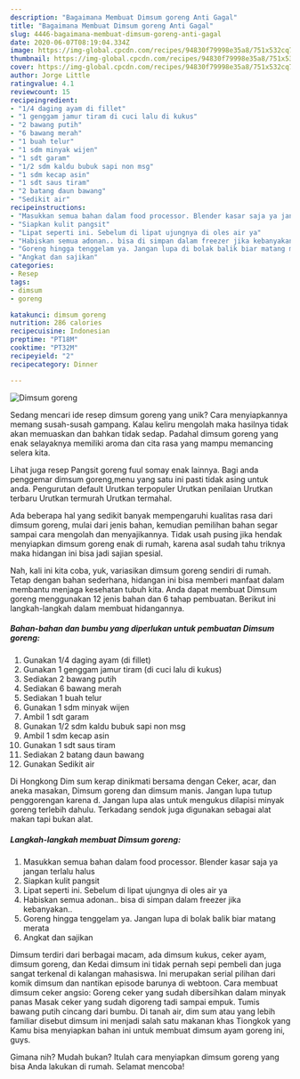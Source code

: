 ```yaml
---
description: "Bagaimana Membuat Dimsum goreng Anti Gagal"
title: "Bagaimana Membuat Dimsum goreng Anti Gagal"
slug: 4446-bagaimana-membuat-dimsum-goreng-anti-gagal
date: 2020-06-07T08:19:04.334Z
image: https://img-global.cpcdn.com/recipes/94830f79998e35a8/751x532cq70/dimsum-goreng-foto-resep-utama.jpg
thumbnail: https://img-global.cpcdn.com/recipes/94830f79998e35a8/751x532cq70/dimsum-goreng-foto-resep-utama.jpg
cover: https://img-global.cpcdn.com/recipes/94830f79998e35a8/751x532cq70/dimsum-goreng-foto-resep-utama.jpg
author: Jorge Little
ratingvalue: 4.1
reviewcount: 15
recipeingredient:
- "1/4 daging ayam di fillet"
- "1 genggam jamur tiram di cuci lalu di kukus"
- "2 bawang putih"
- "6 bawang merah"
- "1 buah telur"
- "1 sdm minyak wijen"
- "1 sdt garam"
- "1/2 sdm kaldu bubuk sapi non msg"
- "1 sdm kecap asin"
- "1 sdt saus tiram"
- "2 batang daun bawang"
- "Sedikit air"
recipeinstructions:
- "Masukkan semua bahan dalam food processor. Blender kasar saja ya jangan terlalu halus"
- "Siapkan kulit pangsit"
- "Lipat seperti ini. Sebelum di lipat ujungnya di oles air ya"
- "Habiskan semua adonan.. bisa di simpan dalam freezer jika kebanyakan.."
- "Goreng hingga tenggelam ya. Jangan lupa di bolak balik biar matang merata"
- "Angkat dan sajikan"
categories:
- Resep
tags:
- dimsum
- goreng

katakunci: dimsum goreng 
nutrition: 286 calories
recipecuisine: Indonesian
preptime: "PT18M"
cooktime: "PT32M"
recipeyield: "2"
recipecategory: Dinner

---
```



![Dimsum goreng](https://img-global.cpcdn.com/recipes/94830f79998e35a8/751x532cq70/dimsum-goreng-foto-resep-utama.jpg)

Sedang mencari ide resep dimsum goreng yang unik? Cara menyiapkannya memang susah-susah gampang. Kalau keliru mengolah maka hasilnya tidak akan memuaskan dan bahkan tidak sedap. Padahal dimsum goreng yang enak selayaknya memiliki aroma dan cita rasa yang mampu memancing selera kita.

Lihat juga resep Pangsit goreng fuul somay enak lainnya. Bagi anda penggemar dimsum goreng,menu yang satu ini pasti tidak asing untuk anda. Pengurutan default Urutkan terpopuler Urutkan penilaian Urutkan terbaru Urutkan termurah Urutkan termahal.

Ada beberapa hal yang sedikit banyak mempengaruhi kualitas rasa dari dimsum goreng, mulai dari jenis bahan, kemudian pemilihan bahan segar sampai cara mengolah dan menyajikannya. Tidak usah pusing jika hendak menyiapkan dimsum goreng enak di rumah, karena asal sudah tahu triknya maka hidangan ini bisa jadi sajian spesial.


Nah, kali ini kita coba, yuk, variasikan dimsum goreng sendiri di rumah. Tetap dengan bahan sederhana, hidangan ini bisa memberi manfaat dalam membantu menjaga kesehatan tubuh kita. Anda dapat membuat Dimsum goreng menggunakan 12 jenis bahan dan 6 tahap pembuatan. Berikut ini langkah-langkah dalam membuat hidangannya.

<!--inarticleads1-->

##### Bahan-bahan dan bumbu yang diperlukan untuk pembuatan Dimsum goreng:

1. Gunakan 1/4 daging ayam (di fillet)
1. Gunakan 1 genggam jamur tiram (di cuci lalu di kukus)
1. Sediakan 2 bawang putih
1. Sediakan 6 bawang merah
1. Sediakan 1 buah telur
1. Gunakan 1 sdm minyak wijen
1. Ambil 1 sdt garam
1. Gunakan 1/2 sdm kaldu bubuk sapi non msg
1. Ambil 1 sdm kecap asin
1. Gunakan 1 sdt saus tiram
1. Sediakan 2 batang daun bawang
1. Gunakan Sedikit air


Di Hongkong Dim sum kerap dinikmati bersama dengan Ceker, acar, dan aneka masakan, Dimsum goreng dan dimsum manis. Jangan lupa tutup penggorengan karena d. Jangan lupa alas untuk mengukus dilapisi minyak goreng terlebih dahulu. Terkadang sendok juga digunakan sebagai alat makan tapi bukan alat. 

<!--inarticleads2-->

##### Langkah-langkah membuat Dimsum goreng:

1. Masukkan semua bahan dalam food processor. Blender kasar saja ya jangan terlalu halus
1. Siapkan kulit pangsit
1. Lipat seperti ini. Sebelum di lipat ujungnya di oles air ya
1. Habiskan semua adonan.. bisa di simpan dalam freezer jika kebanyakan..
1. Goreng hingga tenggelam ya. Jangan lupa di bolak balik biar matang merata
1. Angkat dan sajikan


Dimsum terdiri dari berbagai macam, ada dimsum kukus, ceker ayam, dimsum goreng, dan Kedai dimsum ini tidak pernah sepi pembeli dan juga sangat terkenal di kalangan mahasiswa. Ini merupakan serial pilihan dari komik dimsum dan nantikan episode barunya di webtoon. Cara membuat dimsum ceker angsio: Goreng ceker yang sudah dibersihkan dalam minyak panas Masak ceker yang sudah digoreng tadi sampai empuk. Tumis bawang putih cincang dari bumbu. Di tanah air, dim sum atau yang lebih familiar disebut dimsum ini menjadi salah satu makanan khas Tiongkok yang Kamu bisa menyiapkan bahan ini untuk membuat dimsum ayam goreng ini, guys. 

Gimana nih? Mudah bukan? Itulah cara menyiapkan dimsum goreng yang bisa Anda lakukan di rumah. Selamat mencoba!
